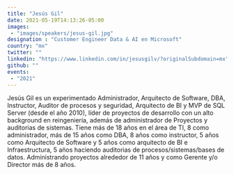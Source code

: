 ```yaml
---
title: "Jesús Gil"
date: 2021-05-19T14:13:26-05:00
images:
 - "images/speakers/jesus-gil.jpg"
designation : "Customer Engineer Data & AI en Microsoft"
country: "mx"
twitter: ""
linkedin: "https://www.linkedin.com/in/jesusgilv/?originalSubdomain=mx"
github: ""
events:
 - "2021"
---
```


Jesús Gil es un experimentado Administrador, Arquitecto de Software, DBA, Instructor, Auditor de procesos y seguridad, Arquitecto de BI y MVP de SQL Server (desde el año 2010), líder de proyectos de desarrollo con un alto background en reingeniería, además de administrador de Proyectos y auditorias de sistemas. Tiene más de 18 años en el área de TI, 8 como administrador, más de 15 años como DBA, 8 años como instructor, 5 años como Arquitecto de Software y 5 años como arquitecto de BI e Infraestructura, 5 años haciendo auditorias de procesos/sistemas/bases de datos. Administrando proyectos alrededor de 11 años y como Gerente y/o Director más de 8 años.

